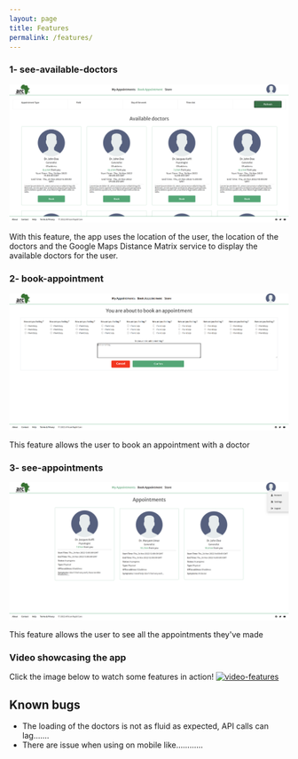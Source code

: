 ```yaml
---
layout: page
title: Features
permalink: /features/
---
```


### 1- see-available-doctors

![see-available-doctors](/assets/images/doctors.png)

With this feature, the app uses the location of the user, the location of the doctors and the Google Maps Distance Matrix service to display the available doctors for the user.

### 2- book-appointment

![book-appointment](/assets/images/booking.png)

This feature allows the user to book an appointment with a doctor

### 3- see-appointments

![see-appointments](/assets/images/appointments-profile.png)

This feature allows the user to see all the appointments they've made

### Video showcasing the app
Click the image below to watch some features in action! 
[![video-features](/assets/images/home.png)](https://youtu.be/Od0vyEPzyhc)

## Known bugs
* The loading of the doctors is not as fluid as expected, API calls can lag.......
* There are issue when using on mobile like............ 
